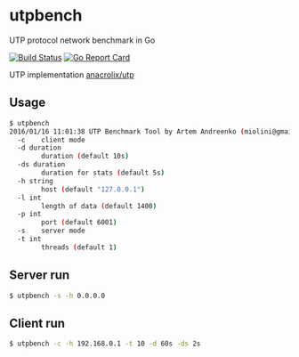 # utpbench
UTP protocol network benchmark in Go

[![Build Status](https://travis-ci.org/miolini/utpbench.svg)](https://travis-ci.org/miolini/utpbench.svg) [![Go Report Card](http://goreportcard.com/badge/miolini/utpbench)](http://goreportcard.com/report/miolini/utpbench)

UTP implementation [anacrolix/utp](https://github.com/anacrolix/utp)

## Usage

```bash
$ utpbench
2016/01/16 11:01:38 UTP Benchmark Tool by Artem Andreenko (miolini@gmail.com)
  -c	client mode
  -d duration
    	duration (default 10s)
  -ds duration
    	duration for stats (default 5s)
  -h string
    	host (default "127.0.0.1")
  -l int
    	length of data (default 1400)
  -p int
    	port (default 6001)
  -s	server mode
  -t int
    	threads (default 1)
```
    	
## Server run

```bash
$ utpbench -s -h 0.0.0.0
```

## Client run
```bash
$ utpbench -c -h 192.168.0.1 -t 10 -d 60s -ds 2s
```
